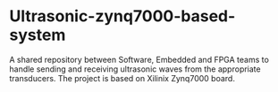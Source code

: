 # Ultrasonic-zynq7000-based-system
A shared repository between Software, Embedded and FPGA teams to handle sending and receiving ultrasonic waves from the appropriate transducers. The project is based on Xilinix Zynq7000 board.

